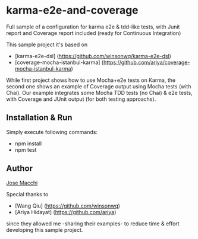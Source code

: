 karma-e2e-and-coverage
======================

Full sample of a configuration for karma e2e &amp; tdd-like tests, with Junit report and Coverage report included (ready for Continuous Integration)

This sample project it's based on 

 - [karma-e2e-dsl] (https://github.com/winsonwq/karma-e2e-dsl)
 - [coverage-mocha-istanbul-karma] (https://github.com/ariya/coverage-mocha-istanbul-karma)

While first project shows how to use Mocha+e2e tests on Karma, the second one shows an example of Coverage output using Mocha tests (with Chai).
Our example integrates some Mocha TDD tests (no Chai) & e2e tests, with Coverage and JUnit output (for both testing approachs).

## Installation & Run

Simply execute following commands:
 
 - npm install 
 - npm test
 
## Author

[Jose Macchi](https://github.com/jemacchi)

Special thanks to 

- [Wang Qiu] (https://github.com/winsonwq)
- [Ariya Hidayat] (https://github.com/ariya) 

since they allowed me -sharing their examples- to reduce time & effort developing this sample project.